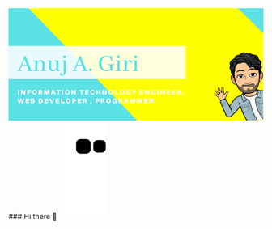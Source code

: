 <img src="Anuj A. Giri (2) (2).png" alt="nametag">
### Hi there 👋

<!--
**anujgiri20/anujgiri20** is a ✨ _special_ ✨ repository because its `README.md` (this file) appears on your GitHub profile.

Here are some ideas to get you started:

- 🔭 I’m currently working on ...
- 🌱 I’m currently learning ...
- 👯 I’m looking to collaborate on ...
- 🤔 I’m looking for help with ...
- 💬 Ask me about ...
- 📫 How to reach me: ...
- 😄 Pronouns: ...
- ⚡ Fun fact: ...
-->

<img alt="contribution" src="https://github.com/anujgiri20/anujgiri20/blob/output/github-contribution-grid-snake.svg" />
